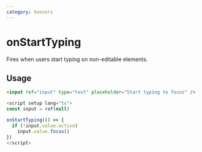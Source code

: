 ```yaml
---
category: Sensors
---
```


# onStartTyping

Fires when users start typing on non-editable elements.

## Usage

```html
<input ref="input" type="text" placeholder="Start typing to focus" />
```

```ts {4-7}
<script setup lang="ts">
const input = ref(null)

onStartTyping(() => {
  if (!input.value.active)
    input.value.focus()
})
</script>
```
